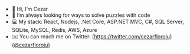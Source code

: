 - 👋  Hi, I’m Cezar
- 👀  I’m always looking for ways to solve puzzles with code
- 💻  My stack: React, Nodejs, .Net Core, ASP.NET MVC, C#, SQL Server, SQLite, MySQL, Redis, AWS, Azure
- ✉️  You can reach me on Twitter: [https://twitter.com/cezarfloroiu](@cezarfloroiu)

<!---
cezarfloroiu/cezarfloroiu is a ✨ special ✨ repository because its `README.md` (this file) appears on your GitHub profile.
You can click the Preview link to take a look at your changes.
--->

